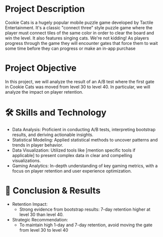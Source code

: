 # Project Description
Cookie Cats is a hugely popular mobile puzzle game developed by Tactile Entertainment. It's a classic "connect three" style puzzle game where the player must connect tiles of the same color in order to clear the board and win the level. It also features singing cats. We're not kidding!
As players progress through the game they will encounter gates that force them to wait some time before they can progress or make an in-app purchase

# Project Objective
In this project, we will analyze the result of an A/B test where the first gate in Cookie Cats was moved from level 30 to level 40. In particular, we will analyze the impact on player retention.

# 🛠️ Skills and Technology
- Data Analysis: Proficient in conducting A/B tests, interpreting bootstrap results, and deriving actionable insights.
- Statistical Modeling: Applied statistical methods to uncover patterns and trends in player behavior.
- Data Visualization: Utilized tools like [mention specific tools if applicable] to present complex data in clear and compelling visualizations.
- Gaming Analytics: In-depth understanding of key gaming metrics, with a focus on player retention and user experience optimization.

# 🎯 Conclusion & Results
- Retention Impact:
  - Strong evidence from bootstrap results: 7-day retention higher at level 30 than level 40. 
- Strategic Recommendation:
  - To maintain high 1-day and 7-day retention, avoid moving the gate from level 30 to level 40
